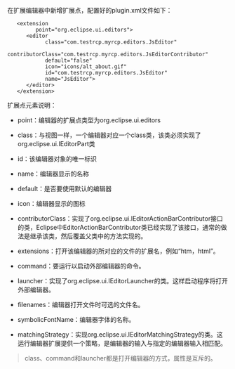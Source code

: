 在扩展编辑器中新增扩展点，配置好的plugin.xml文件如下：

```
   <extension
         point="org.eclipse.ui.editors">
      <editor
            class="com.testrcp.myrcp.editors.JsEditor"
            contributorClass="com.testrcp.myrcp.editors.JsEditorContributor"
            default="false"
            icon="icons/alt_about.gif"
            id="com.testrcp.myrcp.editors.JsEditor"
            name="JsEditor">
      </editor>
   </extension>
```

扩展点元素说明：

* point：编辑器的扩展点类型为org.eclipse.ui.editors
* class：与视图一样，一个编辑器对应一个class类，该类必须实现了org.eclipse.ui.IEditorPart类
* id：该编辑器对象的唯一标识
* name：编辑器显示的名称
* default：是否要使用默认的编辑器
* icon：编辑器显示的图标
* contributorClass：实现了org.eclipse.ui.IEditorActionBarContributor接口的类，Eclipse中EditorActionBarContributor类已经实现了该接口，通常的做法是继承该类，然后覆盖父类中的方法实现的。

* extensions：打开该编辑器的所对应的文件的扩展名，例如“htm，html”。

* command：要运行以启动外部编辑器的命令。

* launcher：实现了org.eclipse.ui.IEditorLauncher的类。这样启动程序将打开外部编辑器。

* filenames：编辑器打开文件时可选的文件名。

* symbolicFontName：编辑器字体的名称。

* matchingStrategy：实现org.eclipse.ui.IEditorMatchingStrategy的类。这运行编辑器扩展提供一个策略，是编辑器的输入与指定的编辑器输入相匹配。

> class、command和launcher都是打开编辑器的方式，属性是互斥的。



